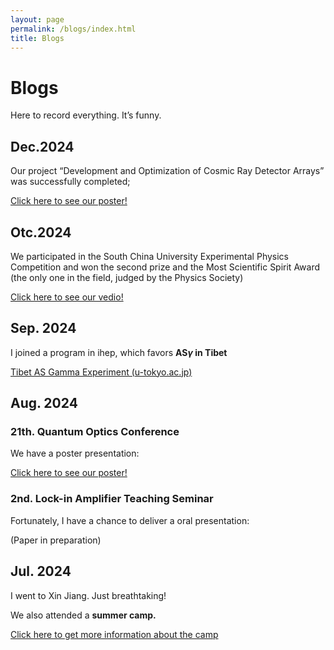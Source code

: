 ```yaml
---
layout: page
permalink: /blogs/index.html
title: Blogs
---
```


# Blogs

Here to record everything. It’s funny.

## Dec.2024

Our project “Development and Optimization of Cosmic Ray Detector Arrays” was successfully completed; 

[Click here to see our poster!](https://Destiny200424.github.io/mypaper/董思言+宇宙线探测器阵列的研发与优化V3.pdf)

## Otc.2024

We participated in the South China University Experimental Physics Competition and won the second prize and the Most Scientific Spirit Award (the only one in the field, judged by the Physics Society)

[Click here to see our vedio!](https://Destiny200424.github.io/mypaper/弱磁场测量V2_compressed.mp4)

## Sep. 2024

I joined a program in ihep, which favors **AS$\gamma$ in Tibet**

[Tibet AS Gamma Experiment (u-tokyo.ac.jp)](https://www.icrr.u-tokyo.ac.jp/em/index.html)

## Aug. 2024

### 21th. Quantum Optics Conference

We have a poster presentation: 

[Click here to see our poster!](https://Destiny200424.github.io/mypaper/2024_Quantum_Optics_Conference_Poster.pdf)

### 2nd. Lock-in Amplifier Teaching Seminar

Fortunately, I have a chance to deliver a oral presentation:

(Paper in preparation)

## Jul. 2024

I went to Xin Jiang. Just breathtaking!

We also attended a **summer camp.**

[Click here to get more information about the camp](https://xao.cas.cn/xwzx/tzgg/202405/t20240527_7172980.html)



<div class="calendly-inline-widget" data-url="https://calendly.com/destiny200424/30min" style="min-width:320px;height:630px;"></div>
 <script type="text/javascript" src="https://assets.calendly.com/assets/external/widget.js" async></script>

<!-- Calendly inline widget end -->

